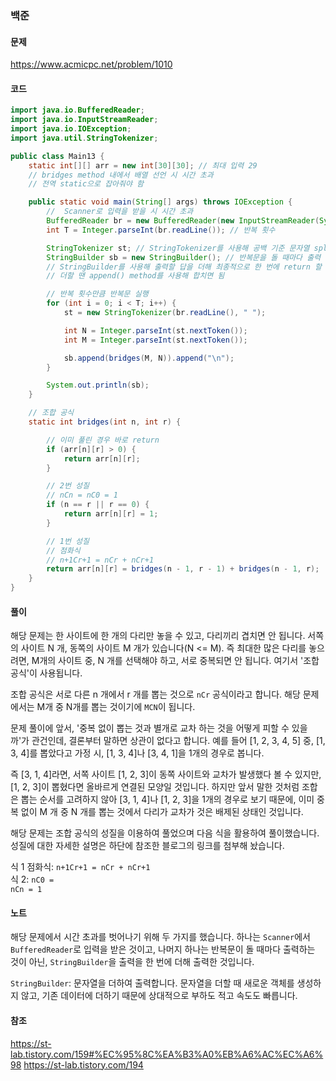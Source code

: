 ### 백준
#### 문제
https://www.acmicpc.net/problem/1010

#### 코드
``` java
import java.io.BufferedReader;
import java.io.InputStreamReader;
import java.io.IOException;
import java.util.StringTokenizer;

public class Main13 {
	static int[][] arr = new int[30][30]; // 최대 입력 29
	// bridges method 내에서 배열 선언 시 시간 초과
	// 전역 static으로 잡아줘야 함

	public static void main(String[] args) throws IOException {
		//  Scanner로 입력을 받을 시 시간 초과
		BufferedReader br = new BufferedReader(new InputStreamReader(System.in));
		int T = Integer.parseInt(br.readLine()); // 반복 횟수

		StringTokenizer st;	// StringTokenizer를 사용해 공백 기준 문자열 split
		StringBuilder sb = new StringBuilder();	// 반복문을 돌 때마다 출력 시, 시간 초과 발생
		// StringBuilder를 사용해 출력할 답을 더해 최종적으로 한 번에 return 할 것
		// 더할 땐 append() method를 사용해 합치면 됨

		// 반복 횟수만큼 반복문 실행
		for (int i = 0; i < T; i++) {
			st = new StringTokenizer(br.readLine(), " ");

			int N = Integer.parseInt(st.nextToken());
			int M = Integer.parseInt(st.nextToken());

			sb.append(bridges(M, N)).append("\n");
		}

		System.out.println(sb);
	}

	// 조합 공식
	static int bridges(int n, int r) {

		// 이미 풀린 경우 바로 return 
		if (arr[n][r] > 0) {
			return arr[n][r];
		}

		// 2번 성질
		// nCn = nC0 = 1
		if (n == r || r == 0) {
			return arr[n][r] = 1;
		}

		// 1번 성질
		// 점화식
		// n+1Cr+1 = nCr + nCr+1
		return arr[n][r] = bridges(n - 1, r - 1) + bridges(n - 1, r);
	}
}
```

#### 풀이

해당 문제는 한 사이트에 한 개의 다리만 놓을 수 있고, 다리끼리 겹치면 안 됩니다. 서쪽의 사이트 N 개, 동쪽의 사이트 M 개가 있습니다(N <= M). 즉 최대한 많은 다리를 놓으려면, M개의 사이트 중, N 개를 선택해야 하고, 서로 중복되면 안 됩니다. 여기서 '조합 공식'이 사용됩니다.

조합 공식은 서로 다른 n 개에서 r 개를 뽑는 것으로 <code>nCr</code> 공식이라고 합니다. 해당 문제에서는 M개 중 N개를 뽑는 것이기에 <code>MCN</code>이 됩니다.

문제 풀이에 앞서, '중복 없이 뽑는 것과 별개로 교차 하는 것을 어떻게 피할 수 있을까'가 관건인데, 결론부터 말하면 상관이 없다고 합니다. 예를 들어 [1, 2, 3, 4, 5] 중, [1, 3, 4]를 뽑았다고 가정 시, [1, 3, 4]나 [3, 4, 1]을 1개의 경우로 봅니다.

즉 [3, 1, 4]라면, 서쪽 사이트 [1, 2, 3]이 동쪽 사이트와 교차가 발생했다 볼 수 있지만, [1, 2, 3]이 뽑혔다면 올바르게 연결된 모양일 것입니다. 하지만 앞서 말한 것처럼 조합은 뽑는 순서를 고려하지 않아 [3, 1, 4]나 [1, 2, 3]을 1개의 경우로 보기 때문에, 이미 중복 없이 M 개 중 N 개를 뽑는 것에서 다리가 교차가 것은 배제된 상태인 것입니다.

해당 문제는 조합 공식의 성질을 이용하여 풀었으며 다음 식을 활용하여 풀이했습니다. 성질에 대한 자세한 설명은 하단에 참조한 블로그의 링크를 첨부해 놨습니다.

식 1 점화식:  <code>n+1Cr+1 = nCr + nCr+1</code><br>
식 2: <code>nC0 = nCn = 1</code>

#### 노트

해당 문제에서 시간 초과를 벗어나기 위해 두 가지를 했습니다. 하나는 <code>Scanner</code>에서 <code>BufferedReader</code>로 입력을 받은 것이고, 나머지 하나는 반복문이 돌 때마다 출력하는 것이 아닌, <code>StringBuilder</code>을 출력을 한 번에 더해 출력한 것입니다.

<code>StringBuilder</code>: 문자열을 더하여 출력합니다. 문자열을 더할 때 새로운 객체를 생성하지 않고, 기존 데이터에 더하기 때문에 상대적으로 부하도 적고 속도도 빠릅니다.

#### 참조
https://st-lab.tistory.com/159#%EC%95%8C%EA%B3%A0%EB%A6%AC%EC%A6%98
https://st-lab.tistory.com/194